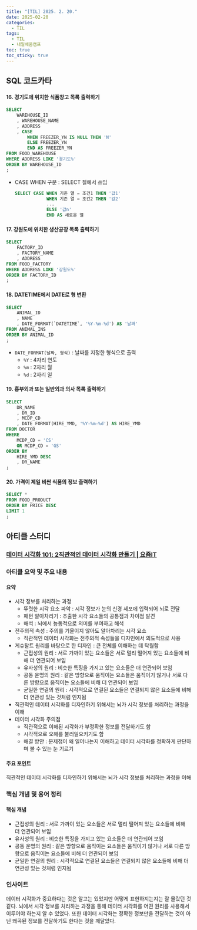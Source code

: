```yaml
---
title: "[TIL] 2025. 2. 20."
date: 2025-02-20
categories:
  - TIL
tags:
  - TIL
  - 내일배움캠프
toc: true
toc_sticky: true
---
```

## SQL 코드카타

#### 16. 경기도에 위치한 식품창고 목록 출력하기
```sql
SELECT
    WAREHOUSE_ID
    , WAREHOUSE_NAME
    , ADDRESS
    , CASE 
        WHEN FREEZER_YN IS NULL THEN 'N'
        ELSE FREEZER_YN
        END AS FREEZER_YN
FROM FOOD_WAREHOUSE
WHERE ADDRESS LIKE '경기도%'
ORDER BY WAREHOUSE_ID
;
```
- CASE WHEN 구문 : SELECT 절에서 쓰임
	```sql
	SELECT CASE WHEN 기존 열 = 조건1 THEN '값1'
				WHEN 기존 열 = 조건2 THEN '값2'
				...
				ELSE '값n'
				END AS 새로운 열
	```
	
#### 17. 강원도에 위치한 생산공장 목록 출력하기
```sql
SELECT
    FACTORY_ID
    , FACTORY_NAME
    , ADDRESS
FROM FOOD_FACTORY
WHERE ADDRESS LIKE '강원도%'
ORDER BY FACTORY_ID
;
```

#### 18. DATETIME에서 DATE로 형 변환
```sql
SELECT
    ANIMAL_ID
    , NAME
    , DATE_FORMAT(`DATETIME`, '%Y-%m-%d') AS '날짜'
FROM ANIMAL_INS
ORDER BY ANIMAL_ID
;
```
- ```DATE_FORMAT(날짜, 형식)``` : 날짜를 지정한 형식으로 출력
	- ```%Y``` : 4자리 연도
	- ```%m``` : 2자리 월
	- ```%d``` : 2자리 일

#### 19. 흉부외과 또는 일반외과 의사 목록 출력하기
```sql
SELECT
    DR_NAME
    , DR_ID
    , MCDP_CD
    , DATE_FORMAT(HIRE_YMD, '%Y-%m-%d') AS HIRE_YMD
FROM DOCTOR
WHERE 
    MCDP_CD = 'CS'
    OR MCDP_CD = 'GS'
ORDER BY
    HIRE_YMD DESC
    , DR_NAME
;
```

#### 20. 가격이 제일 비싼 식품의 정보 출력하기
```sql
SELECT *
FROM FOOD_PRODUCT
ORDER BY PRICE DESC
LIMIT 1
;
```

## 아티클 스터디

### [데이터 시각화 101: 2직관적인 데이터 시각화 만들기 | 요즘IT](https://yozm.wishket.com/magazine/detail/1792/)

### 아티클 요약 및 주요 내용
#### 요약
- 시각 정보를 처리하는 과정
	- 뚜렷한 시각 요소 파악 : 시각 정보가 눈의 신경 세포에 입력되어 뇌로 전달
	-  패턴 알아차리기 : 추출한 시각 요소들의 공통점과 차이점 발견
	-  해석 : 뇌에서 능동적으로 의미를 부여하고 해석
- 전주의적 속성 : 주의를 기울이지 않아도 알아차리는 시각 요소
	- 직관적인 데이터 시각화는 전주의적 속성들을 디자인에서 의도적으로 사용
- 게슈탈트 원리를 바탕으로 한 디자인 : 큰 전체를 이해하는 데 탁월함
	- 근접성의 원리 : 서로 가까이 있는 요소들은 서로 멀리 떨어져 있는 요소들에 비해 더 연관되어 보임
	- 유사성의 원리 : 비슷한 특징을 가지고 있는 요소들은 더 연관되어 보임
	- 공동 운명의 원리 : 같은 방향으로 움직이는 요소들은 움직이기 않거나 서로 다른 방향으로 움직이는 요소들에 비해 더 연관되어 보임
	- 균일한 연결의 원리 : 시각적으로 연결된 요소들은 연결되지 않은 요소들에 비해 더 연관성 있는 것처럼 인지됨
- 직관적인 데이터 시각화를 디자인하기 위해서는 뇌가 시각 정보를 처리하는 과정을 이해
- 데이터 시각화 주의점
	- 직관적으로 이해된 시각화가 부정확한 정보를 전달하기도 함
	- 시각적으로 오해를 불러일으키기도 함
	- 해결 방안 : 문제점이 왜 일어나는지 이해하고 데이터 시각화를 정확하게 판단하며 볼 수 있는 눈 기르기
#### 주요 포인트 
직관적인 데이터 시각화를 디자인하기 위해서는 뇌가 시각 정보를 처리하는 과정을 이해

### 핵심 개념 및 용어 정리
#### 핵심 개념
- 근접성의 원리 : 서로 가까이 있는 요소들은 서로 멀리 떨어져 있는 요소들에 비해 더 연관되어 보임
- 유사성의 원리 : 비슷한 특징을 가지고 있는 요소들은 더 연관되어 보임
- 공동 운명의 원리 : 같은 방향으로 움직이는 요소들은 움직이기 않거나 서로 다른 방향으로 움직이는 요소들에 비해 더 연관되어 보임
- 균일한 연결의 원리 : 시각적으로 연결된 요소들은 연결되지 않은 요소들에 비해 더 연관성 있는 것처럼 인지됨

### 인사이트
데이터 시각화가 중요하다는 것은 알고는 있었지만 어떻게 표현하지는지는 잘 몰랐던 것 같다. 뇌에서 시각 정보를 처리하는 과정을 통해 데이터 시각화를 어떤 원리를 사용해서 이루어야 하는지 알 수 있었다. 또한 데이터 시각화는 정확한 정보만을 전달하는 것이 아닌 왜곡된 정보를 전달하기도 한다는 것을 깨달았다.